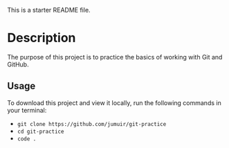 This is a starter README file.

# Description

The purpose of this project is to practice the basics of working with Git and GitHub.

## Usage

To download this project and view it locally, run the following commands in your terminal:

- `git clone https://github.com/jumuir/git-practice`
- `cd git-practice`
- `code .`